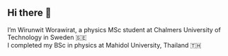 ## Hi there 👋

I’m Wirunwit Worawirat, a physics MSc student at Chalmers University of Technology in Sweden 🇸🇪  <br>
I completed my BSc in physics at Mahidol University, Thailand 🇹🇭

<!--
**wirunwitw/wirunwitw** is a ✨ _special_ ✨ repository because its `README.md` (this file) appears on your GitHub profile.

Here are some ideas to get you started:

- 🔭 I’m currently working on ...
- 🌱 I’m currently learning ...
- 👯 I’m looking to collaborate on ...
- 🤔 I’m looking for help with ...
- 💬 Ask me about ...
- 📫 How to reach me: ...
- 😄 Pronouns: ...
- ⚡ Fun fact: ...
-->
